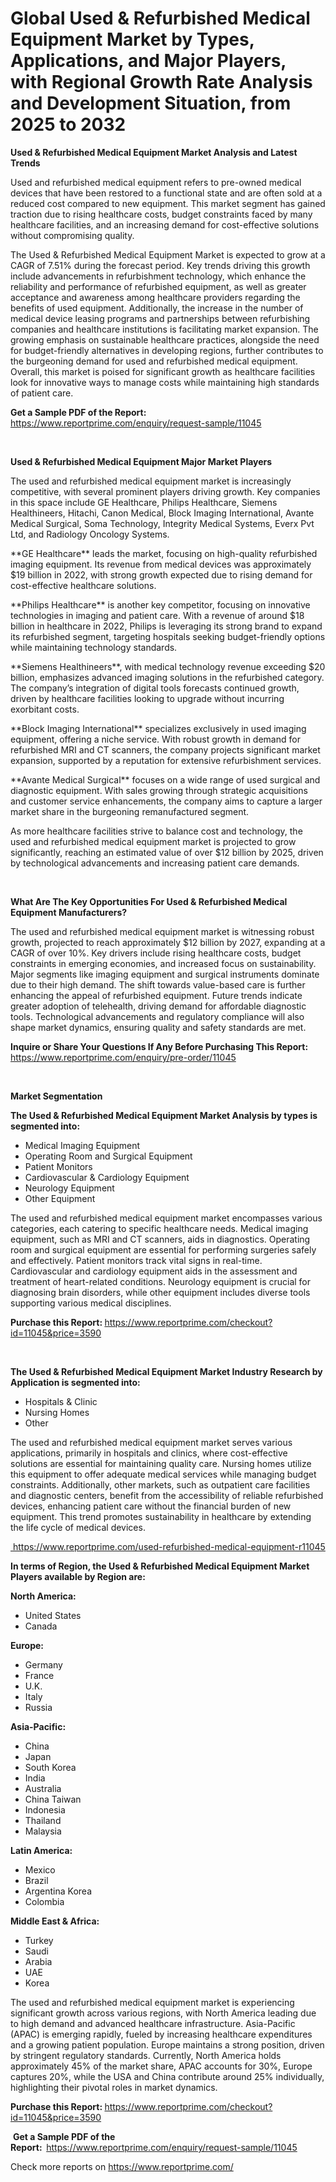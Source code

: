 <p><h1>Global Used & Refurbished Medical Equipment Market by Types, Applications, and Major Players, with Regional Growth Rate Analysis and Development Situation, from 2025 to 2032</h1></p><p><strong>Used & Refurbished Medical Equipment Market Analysis and Latest Trends</strong></p>
<p><p>Used and refurbished medical equipment refers to pre-owned medical devices that have been restored to a functional state and are often sold at a reduced cost compared to new equipment. This market segment has gained traction due to rising healthcare costs, budget constraints faced by many healthcare facilities, and an increasing demand for cost-effective solutions without compromising quality.</p><p>The Used & Refurbished Medical Equipment Market is expected to grow at a CAGR of 7.51% during the forecast period. Key trends driving this growth include advancements in refurbishment technology, which enhance the reliability and performance of refurbished equipment, as well as greater acceptance and awareness among healthcare providers regarding the benefits of used equipment. Additionally, the increase in the number of medical device leasing programs and partnerships between refurbishing companies and healthcare institutions is facilitating market expansion. The growing emphasis on sustainable healthcare practices, alongside the need for budget-friendly alternatives in developing regions, further contributes to the burgeoning demand for used and refurbished medical equipment. Overall, this market is poised for significant growth as healthcare facilities look for innovative ways to manage costs while maintaining high standards of patient care.</p></p>
<p><strong>Get a Sample PDF of the Report:&nbsp;</strong> <a href="https://www.reportprime.com/enquiry/request-sample/11045?utm_campaign=2629&utm_medium=2&utm_source=Github&utm_content=ia&utm_term=20032025&utm_id=used-refurbished-medical-equipment">https://www.reportprime.com/enquiry/request-sample/11045</a></p>
<p>&nbsp;</p>
<p><strong>Used & Refurbished Medical Equipment Major Market Players</strong></p>
<p><p>The used and refurbished medical equipment market is increasingly competitive, with several prominent players driving growth. Key companies in this space include GE Healthcare, Philips Healthcare, Siemens Healthineers, Hitachi, Canon Medical, Block Imaging International, Avante Medical Surgical, Soma Technology, Integrity Medical Systems, Everx Pvt Ltd, and Radiology Oncology Systems.</p><p>**GE Healthcare** leads the market, focusing on high-quality refurbished imaging equipment. Its revenue from medical devices was approximately $19 billion in 2022, with strong growth expected due to rising demand for cost-effective healthcare solutions.</p><p>**Philips Healthcare** is another key competitor, focusing on innovative technologies in imaging and patient care. With a revenue of around $18 billion in healthcare in 2022, Philips is leveraging its strong brand to expand its refurbished segment, targeting hospitals seeking budget-friendly options while maintaining technology standards.</p><p>**Siemens Healthineers**, with medical technology revenue exceeding $20 billion, emphasizes advanced imaging solutions in the refurbished category. The company’s integration of digital tools forecasts continued growth, driven by healthcare facilities looking to upgrade without incurring exorbitant costs.</p><p>**Block Imaging International** specializes exclusively in used imaging equipment, offering a niche service. With robust growth in demand for refurbished MRI and CT scanners, the company projects significant market expansion, supported by a reputation for extensive refurbishment services.</p><p>**Avante Medical Surgical** focuses on a wide range of used surgical and diagnostic equipment. With sales growing through strategic acquisitions and customer service enhancements, the company aims to capture a larger market share in the burgeoning remanufactured segment.</p><p>As more healthcare facilities strive to balance cost and technology, the used and refurbished medical equipment market is projected to grow significantly, reaching an estimated value of over $12 billion by 2025, driven by technological advancements and increasing patient care demands.</p></p>
<p>&nbsp;</p>
<p><strong>What Are The Key Opportunities For Used & Refurbished Medical Equipment Manufacturers?</strong></p>
<p><p>The used and refurbished medical equipment market is witnessing robust growth, projected to reach approximately $12 billion by 2027, expanding at a CAGR of over 10%. Key drivers include rising healthcare costs, budget constraints in emerging economies, and increased focus on sustainability. Major segments like imaging equipment and surgical instruments dominate due to their high demand. The shift towards value-based care is further enhancing the appeal of refurbished equipment. Future trends indicate greater adoption of telehealth, driving demand for affordable diagnostic tools. Technological advancements and regulatory compliance will also shape market dynamics, ensuring quality and safety standards are met.</p></p>
<p><strong>Inquire or Share Your Questions If Any Before Purchasing This Report:</strong> <a href="https://www.reportprime.com/enquiry/pre-order/11045?utm_campaign=2629&utm_medium=2&utm_source=Github&utm_content=ia&utm_term=20032025&utm_id=used-refurbished-medical-equipment">https://www.reportprime.com/enquiry/pre-order/11045</a></p>
<p>&nbsp;</p>
<p><strong>Market Segmentation</strong></p>
<p><strong>The Used & Refurbished Medical Equipment Market Analysis by types is segmented into:</strong></p>
<p><ul><li>Medical Imaging Equipment</li><li>Operating Room and Surgical Equipment</li><li>Patient Monitors</li><li>Cardiovascular & Cardiology Equipment</li><li>Neurology Equipment</li><li>Other Equipment</li></ul></p>
<p><p>The used and refurbished medical equipment market encompasses various categories, each catering to specific healthcare needs. Medical imaging equipment, such as MRI and CT scanners, aids in diagnostics. Operating room and surgical equipment are essential for performing surgeries safely and effectively. Patient monitors track vital signs in real-time. Cardiovascular and cardiology equipment aids in the assessment and treatment of heart-related conditions. Neurology equipment is crucial for diagnosing brain disorders, while other equipment includes diverse tools supporting various medical disciplines.</p></p>
<p><strong>Purchase this Report:&nbsp;</strong><a href="https://www.reportprime.com/checkout?id=11045&price=3590&utm_campaign=2629&utm_medium=2&utm_source=Github&utm_content=ia&utm_term=20032025&utm_id=used-refurbished-medical-equipment">https://www.reportprime.com/checkout?id=11045&price=3590</a></p>
<p>&nbsp;</p>
<p><strong>The Used & Refurbished Medical Equipment Market Industry Research by Application is segmented into:</strong></p>
<p><ul><li>Hospitals & Clinic</li><li>Nursing Homes</li><li>Other</li></ul></p>
<p><p>The used and refurbished medical equipment market serves various applications, primarily in hospitals and clinics, where cost-effective solutions are essential for maintaining quality care. Nursing homes utilize this equipment to offer adequate medical services while managing budget constraints. Additionally, other markets, such as outpatient care facilities and diagnostic centers, benefit from the accessibility of reliable refurbished devices, enhancing patient care without the financial burden of new equipment. This trend promotes sustainability in healthcare by extending the life cycle of medical devices.</p></p>
<p><a href="https://www.reportprime.com/used-refurbished-medical-equipment-r11045?utm_campaign=2629&utm_medium=2&utm_source=Github&utm_content=ia&utm_term=20032025&utm_id=used-refurbished-medical-equipment">&nbsp;https://www.reportprime.com/used-refurbished-medical-equipment-r11045</a></p>
<p><strong>In terms of Region, the Used & Refurbished Medical Equipment Market Players available by Region are:</strong></p>
<p>
    <p> <strong> North America: </strong>
        <ul>
            <li>United States</li>
            <li>Canada</li>
        </ul>
        </p> 
    <p> <strong> Europe: </strong>
        <ul>
            <li>Germany</li>
            <li>France</li>
            <li>U.K.</li>
            <li>Italy</li>
            <li>Russia</li>
        </ul>
        </p> 
    <p> <strong> Asia-Pacific: </strong>
        <ul>
            <li>China</li>
            <li>Japan</li>
            <li>South Korea</li>
            <li>India</li>
            <li>Australia</li>
            <li>China Taiwan</li>
            <li>Indonesia</li>
            <li>Thailand</li>
            <li>Malaysia</li>
        </ul>
        </p> 
    <p> <strong> Latin America: </strong>
        <ul>
            <li>Mexico</li>
            <li>Brazil</li>
            <li>Argentina Korea</li>
            <li>Colombia</li>
        </ul>
        </p> 
    <p> <strong> Middle East & Africa: </strong>
        <ul>
            <li>Turkey</li>
            <li>Saudi</li>
            <li>Arabia</li>
            <li>UAE</li>
            <li>Korea</li>
        </ul>
    </p>
    </p>
<p><p>The used and refurbished medical equipment market is experiencing significant growth across various regions, with North America leading due to high demand and advanced healthcare infrastructure. Asia-Pacific (APAC) is emerging rapidly, fueled by increasing healthcare expenditures and a growing patient population. Europe maintains a strong position, driven by stringent regulatory standards. Currently, North America holds approximately 45% of the market share, APAC accounts for 30%, Europe captures 20%, while the USA and China contribute around 25% individually, highlighting their pivotal roles in market dynamics.</p></p>
<p><strong>Purchase this Report: </strong><a href="https://www.reportprime.com/checkout?id=11045&price=3590&utm_campaign=2629&utm_medium=2&utm_source=Github&utm_content=ia&utm_term=20032025&utm_id=used-refurbished-medical-equipment">https://www.reportprime.com/checkout?id=11045&price=3590</a></p>
<p>&nbsp;<strong>Get a Sample PDF of the Report:&nbsp;&nbsp;</strong><a href="https://www.reportprime.com/enquiry/request-sample/11045?utm_campaign=2629&utm_medium=2&utm_source=Github&utm_content=ia&utm_term=20032025&utm_id=used-refurbished-medical-equipment">https://www.reportprime.com/enquiry/request-sample/11045</a></p>
<p><strong></strong></p>
<p>Check more reports on <a href="https://www.reportprime.com/?utm_campaign=2629&utm_medium=2&utm_source=Github&utm_content=ia&utm_term=20032025&utm_id=used-refurbished-medical-equipment">https://www.reportprime.com/</a></p>